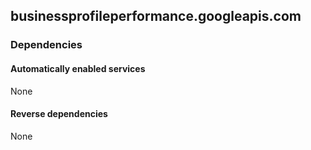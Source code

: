 ## businessprofileperformance.googleapis.com

### Dependencies

#### Automatically enabled services

None

#### Reverse dependencies

None
